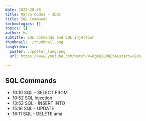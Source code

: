 ```yaml
---
date: 2022-28-08
title: Marco Codes - JDBC
title: SQL Commands
technologies: []
topics: []
author: hs
subtitle: SQL commands and SQL injection
thumbnail: ./thumbnail.png
longVideo:
  poster: ./poster_long.png
  url: https://www.youtube.com/watch?v=KgXq2UBNEhA&start=610s

---
```


## SQL Commands

- 10:10 SQL - SELECT FROM
- 10:52 SQL Injection
- 13:52 SQL - INSERT INTO
- 15:16 SQL - UPDATE
- 16:11 SQL - DELETE
ama